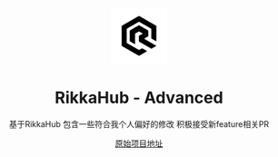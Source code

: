 <div align="center">
  <img src="docs/icon.png" alt="App Icon" width="100" />
  <h1>RikkaHub - Advanced</h1>

  
基于RikkaHub 包含一些符合我个人偏好的修改 积极接受新feature相关PR

<a href="https://github.com/rikkahub/rikkahub">原始项目地址</a>

</div>

